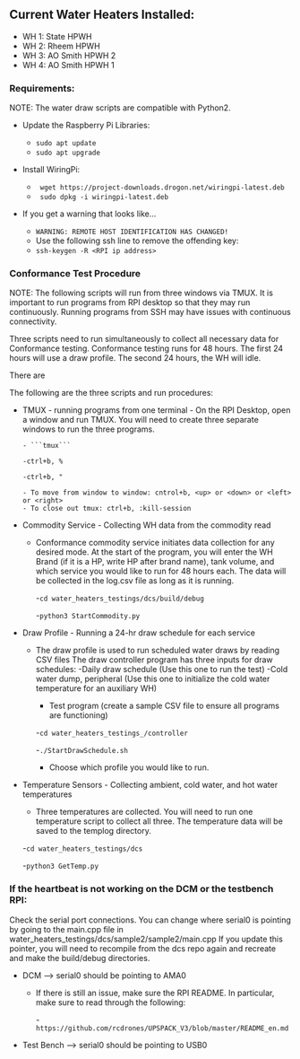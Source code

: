 ## Current Water Heaters Installed:
- WH 1: State HPWH
- WH 2: Rheem HPWH
- WH 3: AO Smith HPWH 2
- WH 4: AO Smith HPWH 1
### Requirements:
NOTE: The water draw scripts are compatible with Python2.

- Update the Raspberry Pi Libraries:
    - ```sudo apt update```
    - ```sudo apt upgrade```

- Install WiringPi:
    - ``` wget https://project-downloads.drogon.net/wiringpi-latest.deb```
    - ``` sudo dpkg -i wiringpi-latest.deb```

- If you get a warning that looks like...
    - ```WARNING: REMOTE HOST IDENTIFICATION HAS CHANGED!```
    - Use the following ssh line to remove the offending key:
    - ```ssh-keygen -R <RPI ip address>```

### Conformance Test Procedure
NOTE: The following scripts will run from three windows via TMUX.
It is important to run programs from RPI desktop so that they may
run continuously. Running programs from SSH may have issues with
continuous connectivity.

Three scripts need to run simultaneously to collect all necessary data
for Conformance testing. Conformance testing runs for 48 hours. The first
24 hours will use a draw profile. The second 24 hours, the WH will idle.

There are 

The following are the three scripts and run procedures:
- TMUX - running programs from one terminal
      - On the RPI Desktop, open a window and run TMUX. You will need to create three
      separate windows to run the three programs.

      - ```tmux```
  
      -ctrl+b, %
  
      -ctrl+b, "
  
      - To move from window to window: cntrol+b, <up> or <down> or <left> or <right>
      - To close out tmux: ctrl+b, :kill-session
  
- Commodity Service - Collecting WH data from the commodity read
    - Conformance commodity service initiates data collection for any desired mode.
    At the start of the program, you will enter the WH Brand (if it is a HP, write
    HP after brand name), tank volume, and which service you would like to run for
    48 hours each. The data will be collected in the log.csv file as long as it
    is running.
      
      -```cd water_heaters_testings/dcs/build/debug```
      
      -```python3 StartCommodity.py```
      
- Draw Profile - Running a 24-hr draw schedule for each service
    - The draw profile is used to run scheduled water draws by reading CSV files
    The draw controller program has three inputs for draw schedules:
      -Daily draw schedule (Use this one to run the test)
      -Cold water dump, peripheral (Use this one to initialize the cold water
      temperature for an auxiliary WH)
      - Test program (create a sample CSV file to ensure all programs are functioning)
      
      -```cd water_heaters_testings_/controller```
      
      -```./StartDrawSchedule.sh```
      
      - Choose which profile you would like to run.

- Temperature Sensors - Collecting ambient, cold water, and hot water temperatures
    - Three temperatures are collected. You will need to run one temperature script
    to collect all three. The temperature data will be saved to the templog directory.

    -```cd water_heaters_testings/dcs```
  
    -```python3 GetTemp.py```


### If the heartbeat is not working on the DCM or the testbench RPI:
Check the serial port connections. You can change where serial0 is pointing by
going to the main.cpp file in water_heaters_testings/dcs/sample2/sample2/main.cpp
If you update this pointer, you will need to recompile from the dcs repo again and recreate
and make the build/debug directories.

- DCM --> serial0 should be pointing to AMA0
  - If there is still an issue, make sure the RPI README. In particular,
  make sure to read through the following:

    -```https://github.com/rcdrones/UPSPACK_V3/blob/master/README_en.md```
    
- Test Bench --> serial0 should be pointing to USB0


